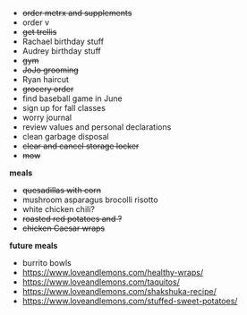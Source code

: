 * ~~order metrx and supplements~~
* order v
* ~~get trellis~~
* Rachael birthday stuff
* Audrey birthday stuff
* ~~gym~~
* ~~JoJo grooming~~
* Ryan haircut 
* ~~grocery order~~
* find baseball game in June
* sign up for fall classes
* worry journal
* review values and personal declarations
* clean garbage disposal 
* ~~clear and cancel storage locker~~
* ~~mow~~

**meals**
* ~~quesadillas with corn~~
* mushroom asparagus brocolli risotto 
* white chicken chili? 
* ~~roasted red potatoes and ?~~
* ~~chicken Caesar wraps~~

**future meals**
* burrito bowls
* https://www.loveandlemons.com/healthy-wraps/
* https://www.loveandlemons.com/taquitos/
* https://www.loveandlemons.com/shakshuka-recipe/
* https://www.loveandlemons.com/stuffed-sweet-potatoes/
